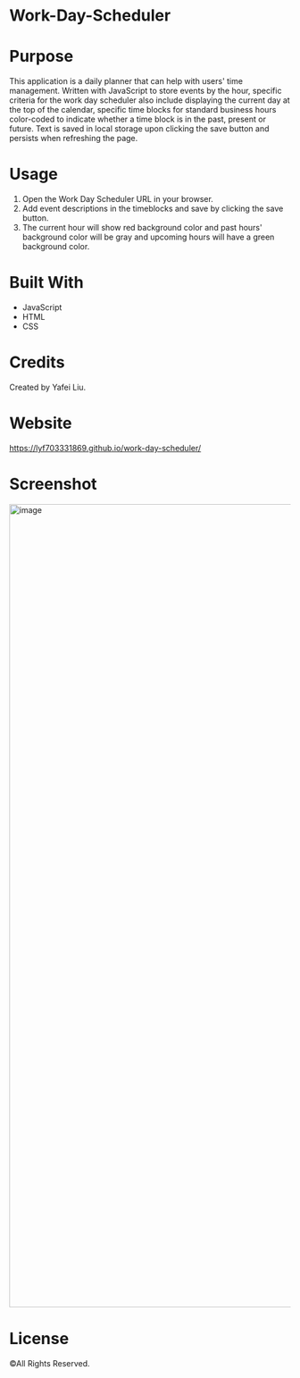 # Work-Day-Scheduler

# Purpose
This application is a daily planner that can help with users' time management. Written with JavaScript to store events by the hour, specific criteria for the work day scheduler also include displaying the current day at the top of the calendar, specific time blocks for standard business hours color-coded to indicate whether a time block is in the past, present or future. Text is saved in local storage upon clicking the save button and persists when refreshing the page.

# Usage
1. Open the Work Day Scheduler URL in your browser.
2. Add event descriptions in the timeblocks and save by clicking the save button.
3. The current hour will show red background color and past hours' background color will be gray and upcoming hours will have a green background color.

# Built With
* JavaScript
* HTML
* CSS

# Credits
Created by Yafei Liu.

# Website
https://lyf703331869.github.io/work-day-scheduler/

# Screenshot
<img width="1438" alt="image" src="https://user-images.githubusercontent.com/103960619/169404264-fb4721c7-ae2b-4571-9265-29f8a0a4ef0a.png">

# License
©All Rights Reserved.

